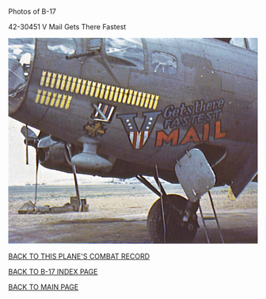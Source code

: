 
Photos of B-17






 




42-30451 V Mail Gets There Fastest  
  

![](42-30451c.jpg)  
  

[BACK TO THIS PLANE'S COMBAT RECORD](b17s/42-30451.md)  

[BACK TO B-17 INDEX PAGE](000b17s.md)  

[BACK TO MAIN PAGE](index.html)


